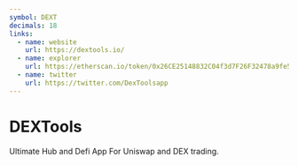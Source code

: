 ```yaml
---
symbol: DEXT
decimals: 18
links:
  - name: website
    url: https://dextools.io/
  - name: explorer
    url: https://etherscan.io/token/0x26CE25148832C04f3d7F26F32478a9fe55197166
  - name: twitter
    url: https://twitter.com/DexToolsapp
---
```


# DEXTools

Ultimate Hub and Defi App For Uniswap and DEX trading.
